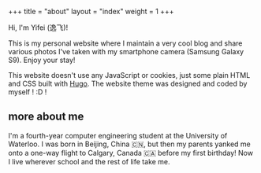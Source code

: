 +++
title = "about"
layout = "index"
weight = 1
+++

Hi, I'm Yifei (逸飞)! 

This is my personal website where I maintain a very cool blog and share various photos I've taken with my smartphone camera (Samsung Galaxy S9). Enjoy your stay!

This website doesn't use any JavaScript or cookies, just some plain HTML and CSS built with [Hugo](https://gohugo.io/). The website theme was designed and coded by myself ! :D !

## more about me

I'm a fourth-year computer engineering student at the University of Waterloo. I was born in Beijing, China 🇨🇳, but then my parents yanked me onto a one-way flight to Calgary, Canada 🇨🇦 before my first birthday! Now I live wherever school and the rest of life take me.
